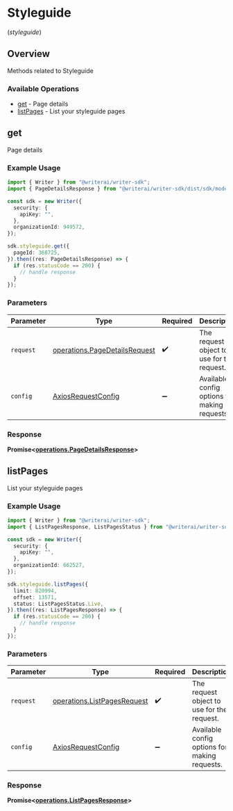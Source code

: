 # Styleguide
(*styleguide*)

## Overview

Methods related to Styleguide

### Available Operations

* [get](#get) - Page details
* [listPages](#listpages) - List your styleguide pages

## get

Page details

### Example Usage

```typescript
import { Writer } from "@writerai/writer-sdk";
import { PageDetailsResponse } from "@writerai/writer-sdk/dist/sdk/models/operations";

const sdk = new Writer({
  security: {
    apiKey: "",
  },
  organizationId: 949572,
});

sdk.styleguide.get({
  pageId: 368725,
}).then((res: PageDetailsResponse) => {
  if (res.statusCode == 200) {
    // handle response
  }
});
```

### Parameters

| Parameter                                                                      | Type                                                                           | Required                                                                       | Description                                                                    |
| ------------------------------------------------------------------------------ | ------------------------------------------------------------------------------ | ------------------------------------------------------------------------------ | ------------------------------------------------------------------------------ |
| `request`                                                                      | [operations.PageDetailsRequest](../../models/operations/pagedetailsrequest.md) | :heavy_check_mark:                                                             | The request object to use for the request.                                     |
| `config`                                                                       | [AxiosRequestConfig](https://axios-http.com/docs/req_config)                   | :heavy_minus_sign:                                                             | Available config options for making requests.                                  |


### Response

**Promise<[operations.PageDetailsResponse](../../models/operations/pagedetailsresponse.md)>**


## listPages

List your styleguide pages

### Example Usage

```typescript
import { Writer } from "@writerai/writer-sdk";
import { ListPagesResponse, ListPagesStatus } from "@writerai/writer-sdk/dist/sdk/models/operations";

const sdk = new Writer({
  security: {
    apiKey: "",
  },
  organizationId: 662527,
});

sdk.styleguide.listPages({
  limit: 820994,
  offset: 13571,
  status: ListPagesStatus.Live,
}).then((res: ListPagesResponse) => {
  if (res.statusCode == 200) {
    // handle response
  }
});
```

### Parameters

| Parameter                                                                  | Type                                                                       | Required                                                                   | Description                                                                |
| -------------------------------------------------------------------------- | -------------------------------------------------------------------------- | -------------------------------------------------------------------------- | -------------------------------------------------------------------------- |
| `request`                                                                  | [operations.ListPagesRequest](../../models/operations/listpagesrequest.md) | :heavy_check_mark:                                                         | The request object to use for the request.                                 |
| `config`                                                                   | [AxiosRequestConfig](https://axios-http.com/docs/req_config)               | :heavy_minus_sign:                                                         | Available config options for making requests.                              |


### Response

**Promise<[operations.ListPagesResponse](../../models/operations/listpagesresponse.md)>**


